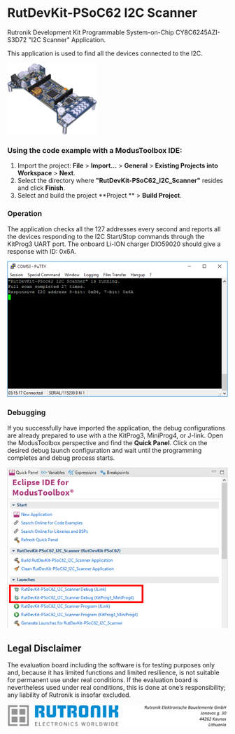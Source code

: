# RutDevKit-PSoC62 I2C Scanner

Rutronik Development Kit Programmable System-on-Chip CY8C6245AZI-S3D72 "I2C Scanner" Application. 

This application is used to find all the devices connected to the I2C.

 <img src="images/rutdevkit_model.png" style="zoom:20%;" />

### Using the code example with a ModusToolbox IDE:

1. Import the project: **File** > **Import...** > **General** > **Existing Projects into Workspace** > **Next**.
2. Select the directory where **"RutDevKit-PSoC62_I2C_Scanner"** resides and click  **Finish**.
3. Select and build the project **Project ** > **Build Project**.

### Operation

The application checks all the 127 addresses every second and reports all the devices responding to the I2C Start/Stop commands through the KitProg3 UART port. The onboard Li-ION charger DIO59020 should give a response with ID:  0x6A.

<img src="images/i2c_scanner_debug_ouput.png" style="zoom:100%;" />

### Debugging

If you successfully have imported the application, the debug configurations are already prepared to use with a the KitProg3, MiniProg4, or J-link. Open the ModusToolbox perspective and find the **Quick Panel**. Click on the desired debug launch configuration and wait until the programming completes and debug process starts.

<img src="images/i2c_scanner_debug_start.png" style="zoom:100%;" />

## Legal Disclaimer

The evaluation board including the software is for testing purposes only and, because it has limited functions and limited resilience, is not suitable for permanent use under real conditions. If the evaluation board is nevertheless used under real conditions, this is done at one’s responsibility; any liability of Rutronik is insofar excluded. 

<img src="images/rutronik_origin_kaunas.png" style="zoom:50%;" />



